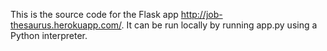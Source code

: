 This is the source code for the Flask app http://job-thesaurus.herokuapp.com/. It can be run locally by running
app.py using a Python interpreter.
